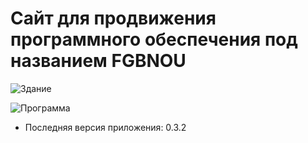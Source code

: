 # Сайт для продвижения программного обеспечения под названием FGBNOU

![Здание](https://obruchev.mos.ru/%D1%86%D0%B5%D0%BD%D1%82%D1%808%D0%B3%D1%88%D0%BB.jpg)

![Программа](https://sun9-38.userapi.com/impg/xYmBV9q8ZIJjm8oOThCc8iEPdbYHFiUAyFGpTg/gGfs1YhpGVk.jpg)

- Последняя версия приложения: 0.3.2
